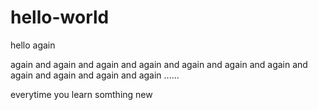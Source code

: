# hello-world
hello again

again
and again
and again and again
and again and again and again
and again and again and again and again
......

everytime you learn somthing new
